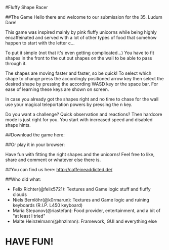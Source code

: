 #Fluffy Shape Racer

##The Game
Hello there and welcome to our submission for the 35. Ludum Dare!

This game was inspired mainly by pink fluffy unicorns while being highly
encaffeinated and served with a lot of other types of food that somehow happen
to start with the letter c...

To put it simple (not that it's even getting complicated...) You have to fit shapes
in the front to the cut out shapes on the wall to be able to pass through it.

The shapes are moving faster and faster, so be quick!
To select which shape to change press the accordingly positioned arrow key then
select the desired shape by pressing the according WASD key or the space bar.
For ease of learning these keys are shown on screen.

In case you already got the shapes right and no time to chase for the wall
use your magical teleportation powers by pressing the n key.

Do you want a challenge? Quick observation and reactions? Then hardcore mode is just
right for you. You start with increased speed and disabled shape hints.

##Download the game here:

##Or play it in your browser:

Have fun with fitting the right shapes and the unicorns!
Feel free to like, share and comment or whatever else there is.

##You can find us here:
http://caffeineaddicted.de/

##Who did what:
* Felix Richter(@felix5721): Textures and Game logic stuff and fluffy clouds
* Niels Bernlöhr(@k0rmarun): Textures and Game logic and ruining keyboards (R.I.P. L450 keyboard)
* Maria Stepanov(@riastefan): Food provider, entertainment, and a bit of "at least I tried"
* Malte Heinzelmann(@hnzlmnn): Framework, GUI and everything else

# HAVE FUN!
